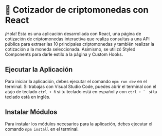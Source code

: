 # 📌 Cotizador de criptomonedas con React

¡Hola! Esta es una aplicación desarrollada con React, una página de cotización de criptomonedas interactiva que realiza consultas a una API pública para extraer las 10 principales criptomonedas y también realizar la cotización a la moneda seleccionada. Asimismo, se utilizó Styled Components para darle estilo a la página y Custom Hooks.

## Ejecutar la Aplicación

Para iniciar la aplicación, debes ejecutar el comando `npm run dev` en el terminal. Si trabajas con Visual Studio Code, puedes abrir el terminal con el atajo de teclado `ctrl + ñ` si tu teclado está en español y con `` ctrl + `  `` si tu teclado está en inglés.

## Instalar Módulos

Para instalar los módulos necesarios para la aplicación, debes ejecutar el comando `npm install` en el terminal.
